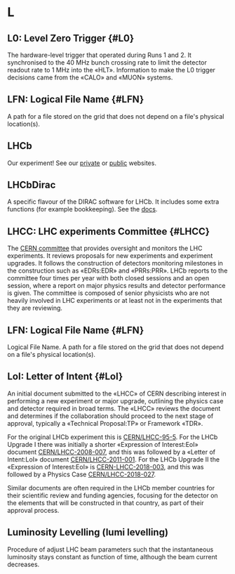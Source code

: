 # L

## L0: Level Zero Trigger {#L0}

The hardware-level trigger that operated during Runs 1 and 2.
It synchronised to the 40 MHz bunch crossing rate to limit the detector readout rate to 1 MHz into the «HLT».
Information to make the L0 trigger decisions came from the «CALO» and «MUON» systems.

## LFN: Logical File Name {#LFN}

A path for a file stored on the grid that does not depend on a file's physical location(s).

## LHCb

Our experiment!
See our [private](http://lhcb.web.cern.ch/lhcb/) or [public](http://lhcb-public.web.cern.ch/lhcb-public/) websites.

## LHCbDirac

A specific flavour of the DIRAC software for LHCb. It includes some extra functions (for example bookkeeping). See the [docs](https://lhcb-dirac.readthedocs.io/en/latest/).

## LHCC: LHC experiments Committee {#LHCC}

The [CERN committee](cern.ch/committees/lhcc/) that provides oversight and monitors the LHC experiments.
It reviews proposals for new experiments and experiment upgrades.
It follows the construction of detectors monitoring milestones in the construction such as «EDRs:EDR» and «PRRs:PRR».
LHCb reports to the committee four times per year with both closed sessions and an open session,
where a report on major physics results and detector performance is given.
The committee is composed of senior physicists who are not heavily involved in LHC experiments
or at least not in the experiments that they are reviewing.

## LFN: Logical File Name {#LFN}

Logical File Name. A path for a file stored on the grid that does not depend on a file's physical location(s).

## LoI: Letter of Intent {#LoI}

An initial document submitted to the «LHCC» of CERN describing interest in performing a new experiment or major upgrade,
outlining the physics case and detector required in broad terms.
The «LHCC» reviews the document and determines if the collaboration should proceed to the next stage of approval,
typically a «Technical Proposal:TP» or Framework «TDR».

For the original LHCb experiment this is [CERN/LHCC-95-5](http://cds.cern.ch/record/290868/files/SC00000024.pdf).
For the LHCb Upgrade I there was initially a shorter «Expression of Interest:EoI» document
[CERN/LHCC-2008-007](http://cds.cern.ch/record/1100545/files/lhcc-2008-007.pdf),
and this was followed by a «Letter of Intent:LoI» document [CERN/LHCC-2011-001](http://cds.cern.ch/record/1333091/files/LHCC-I-018.pdf).
For the LHCb Upgrade II the «Expression of Interest:EoI» is [CERN-LHCC-2018-003](http://cds.cern.ch/record/2244311/files/PII_EoI_final_v3.pdf),
and this was followed by a Physics Case [CERN/LHCC-2018-027](http://cds.cern.ch/record/2636441/files/Physics_II_cases_final.pdf).

Similar documents are often required in the LHCb member countries for their scientific review and funding agencies,
focusing for the detector on the elements that will be constructed in that country, as part of their approval process.

## Luminosity Levelling (lumi levelling)

Procedure of adjust LHC beam parameters such that the instantaneous luminosity stays constant as function of time, although the beam current decreases.
